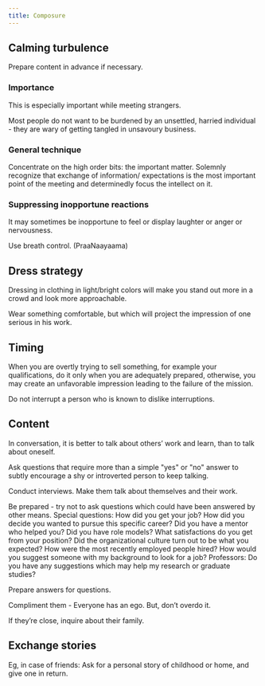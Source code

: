 ```yaml
---
title: Composure
---
```



## Calming turbulence
Prepare content in advance if necessary.

### Importance

This is especially important while meeting strangers.

Most people do not want to be burdened by an unsettled, harried
individual - they are wary of getting tangled in unsavoury business.

### General technique

Concentrate on the high order bits: the important matter. Solemnly
recognize that exchange of information/ expectations is the most
important point of the meeting and determinedly focus the intellect on
it.

### Suppressing inopportune reactions

It may sometimes be inopportune to feel or display laughter or anger or
nervousness.

Use breath control. (PraaNaayaama)


## Dress strategy

Dressing in clothing in light/bright colors will make you stand out more
in a crowd and look more approachable.

Wear something comfortable, but which will project the impression of one
serious in his work.

## Timing

When you are overtly trying to sell something, for example your
qualifications, do it only when you are adequately prepared, otherwise,
you may create an unfavorable impression leading to the failure of the
mission.

Do not interrupt a person who is known to dislike interruptions.

## Content

In conversation, it is better to talk about others’ work and learn, than
to talk about oneself.

Ask questions that require more than a simple "yes" or "no" answer to
subtly encourage a shy or introverted person to keep talking.

Conduct interviews. Make them talk about themselves and their work.

Be prepared - try not to ask questions which could have been answered by
other means. Special questions: How did you get your job? How did you
decide you wanted to pursue this specific career? Did you have a mentor
who helped you? Did you have role models? What satisfactions do you get
from your position? Did the organizational culture turn out to be what
you expected? How were the most recently employed people hired? How
would you suggest someone with my background to look for a job?
Professors: Do you have any suggestions which may help my research or
graduate studies?

Prepare answers for questions.

Compliment them - Everyone has an ego. But, don’t overdo it.

If they’re close, inquire about their family.

## Exchange stories

Eg, in case of friends: Ask for a personal story of childhood or home,
and give one in return.
